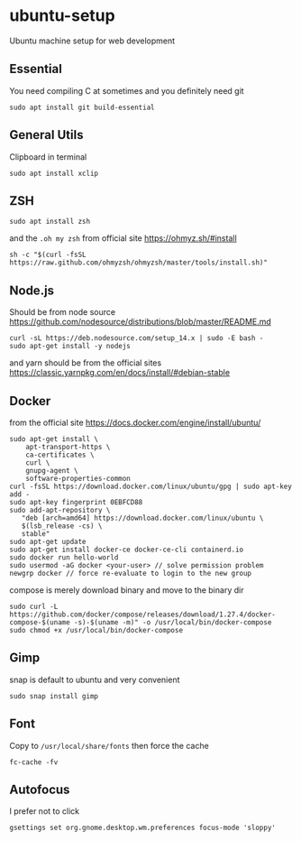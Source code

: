 # ubuntu-setup
Ubuntu machine setup for web development

## Essential
You need compiling C at sometimes and you definitely need git
```
sudo apt install git build-essential
```
## General Utils
Clipboard in terminal
```
sudo apt install xclip
```

## ZSH
```
sudo apt install zsh
```
and the `.oh my zsh` from official site
https://ohmyz.sh/#install
```
sh -c "$(curl -fsSL https://raw.github.com/ohmyzsh/ohmyzsh/master/tools/install.sh)"
```

## Node.js
Should be from node source
https://github.com/nodesource/distributions/blob/master/README.md
```
curl -sL https://deb.nodesource.com/setup_14.x | sudo -E bash -
sudo apt-get install -y nodejs
```
and yarn should be from the official sites
https://classic.yarnpkg.com/en/docs/install/#debian-stable

## Docker
from the official site
https://docs.docker.com/engine/install/ubuntu/
```
sudo apt-get install \
    apt-transport-https \
    ca-certificates \
    curl \
    gnupg-agent \
    software-properties-common
curl -fsSL https://download.docker.com/linux/ubuntu/gpg | sudo apt-key add -
sudo apt-key fingerprint 0EBFCD88
sudo add-apt-repository \
   "deb [arch=amd64] https://download.docker.com/linux/ubuntu \
   $(lsb_release -cs) \
   stable"
sudo apt-get update
sudo apt-get install docker-ce docker-ce-cli containerd.io
sudo docker run hello-world
sudo usermod -aG docker <your-user> // solve permission problem
newgrp docker // force re-evaluate to login to the new group
```

compose is merely download binary and move to the binary dir
```
sudo curl -L https://github.com/docker/compose/releases/download/1.27.4/docker-compose-$(uname -s)-$(uname -m)" -o /usr/local/bin/docker-compose
sudo chmod +x /usr/local/bin/docker-compose
```

## Gimp
snap is default to ubuntu and very convenient
```
sudo snap install gimp
```

## Font
Copy to `/usr/local/share/fonts` then force the cache
```
fc-cache -fv
```
## Autofocus
I prefer not to click
```
gsettings set org.gnome.desktop.wm.preferences focus-mode 'sloppy'
```
